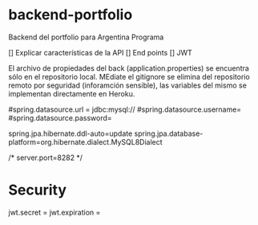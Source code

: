 # backend-portfolio
Backend del portfolio para Argentina Programa

[] Explicar características de la API
[] End points
[] JWT

El archivo de propiedades del back (application.properties) se encuentra sólo en el repositorio local. MEdiate el gitignore se elimina del repositorio remoto por seguridad (inforamción sensible), las variables del mismo se implementan directamente en Heroku.

#spring.datasource.url = jdbc:mysql://
#spring.datasource.username=
#spring.datasource.password=


spring.jpa.hibernate.ddl-auto=update
spring.jpa.database-platform=org.hibernate.dialect.MySQL8Dialect

/* server.port=8282 */

# Security

jwt.secret = 
jwt.expiration = 
